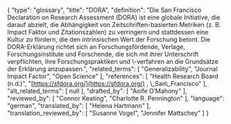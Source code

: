 {
    "type": "glossary",
    "title": "DORA",
    "definition": "Die San Francisco Declaration on Research Assessment (DORA) ist eine globale Initiative, die darauf abzielt, die Abhängigkeit von Zeitschriften-basierten Metriken (z. B. Impact Faktor und Zitationszahlen) zu verringern und stattdessen eine Kultur zu fördern, die den intrinsischen Wert der Forschung betont. Die DORA-Erklärung richtet sich an Forschungsfördende, Verlage, Forschungsinstitute und Forschende, die sich mit ihrer Unterschrift verpflichten, ihre Forschungspraktiken und \\-verfahren an die Grundsätze der Erklärung anzupassen.",
    "related_terms": [
        "Generalizability",
        "Journal Impact Factor",
        "Open Science"
    ],
    "references": [
        "Health Research Board (n.d.)",
        "[https://sfdora.org/](https://sfdora.org/) , \\_San\\_Francisco"
    ],
    "alt_related_terms": [
        null
    ],
    "drafted_by": [
        "Aoife O’Mahony"
    ],
    "reviewed_by": [
        "Connor Keating",
        "Charlotte R. Pennington"
    ],
    "language": "german",
    "translated_by": [
        "Helena Hartmann"
    ],
    "translation_reviewed_by": [
        "Susanne Vogel",
        "Jennifer Mattschey"
    ]
}